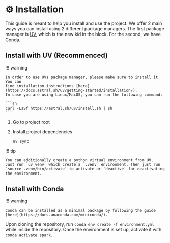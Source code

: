 # ⚙️ Installation

This guide is meant to help you install and use the project. We offer 2 main ways you can install using 2 different package managers.
The first package manager is [UV](https://docs.astral.sh/uv/), which is the new kid in the block. For the second, we have Conda.

## Install with UV (Recommenced)

!!! warning

    In order to use UVs package manager, please make sure to install it. You can
    find installation instructions [here](https://docs.astral.sh/uv/getting-started/installation/).
    In case you are using Linux/MacOS, you can run the following command:

    ```sh
    curl -LsSf https://astral.sh/uv/install.sh | sh
    ```

1.  Go to project root
2.  Install project dependencies

    ```sh
    uv sync
    ```

!!! tip

    You can additionally create a python virtual environment from UV.
    Just run `uv venv` which create a `.venv` environment. Then just run
    `source .venv/bin/activate` to activate or `deactive` for deactivating the environment.

## Install with Conda

!!! warning

    Conda can be installed as a minimal package by following the guide [here](https://docs.anaconda.com/miniconda/).

Upon cloning the repository, run `conda env create -f environment.yml` while inside the repository. Once the environment is set up, activate it with `conda activate spark`.
